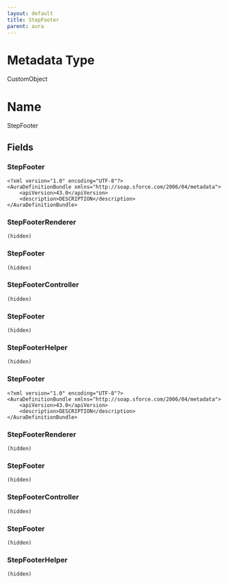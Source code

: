 ```yaml
---
layout: default
title: StepFooter
parent: aura
---
```

# Metadata Type
CustomObject

# Name
StepFooter
## Fields
### StepFooter

```
<?xml version="1.0" encoding="UTF-8"?>
<AuraDefinitionBundle xmlns="http://soap.sforce.com/2006/04/metadata">
    <apiVersion>43.0</apiVersion>
    <description>DESCRIPTION</description>
</AuraDefinitionBundle>
```
### StepFooterRenderer

```
(hidden)
```
### StepFooter

```
(hidden)
```
### StepFooterController

```
(hidden)
```
### StepFooter

```
(hidden)
```
### StepFooterHelper

```
(hidden)
```
### StepFooter

```
<?xml version="1.0" encoding="UTF-8"?>
<AuraDefinitionBundle xmlns="http://soap.sforce.com/2006/04/metadata">
    <apiVersion>43.0</apiVersion>
    <description>DESCRIPTION</description>
</AuraDefinitionBundle>
```
### StepFooterRenderer

```
(hidden)
```
### StepFooter

```
(hidden)
```
### StepFooterController

```
(hidden)
```
### StepFooter

```
(hidden)
```
### StepFooterHelper

```
(hidden)
```
